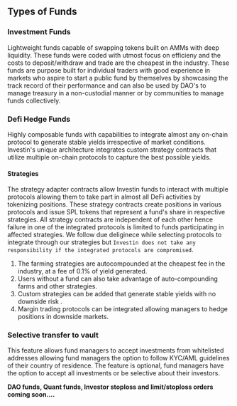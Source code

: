 ## Types of Funds
 
### Investment Funds
Lightweight funds capable of swapping tokens built on AMMs with deep liquidity. These funds were coded with utmost focus on efficieny and the costs to deposit/withdraw and trade are the cheapest in the industry. These funds are purpose built for individual traders with good experience in markets who aspire to start a public fund by themselves by showcasing the track record of their performance and can also be used by DAO's to manage treasury in a non-custodial manner or by communities to manage funds collectively.


### Defi Hedge Funds
Highly composable funds with capabilities to integrate almost any on-chain protocol to generate stable yields irrespective of market conditions. Investin's unique architecture integrates custom strategy contracts that utilize multiple on-chain protocols to capture the best possible yields. 


#### Strategies 


The strategy adapter contracts allow Investin funds to interact with multiple protocols allowing them to take part in almost all DeFi activities by tokenizing positions. These strategy contracts create positions in various protocols and issue SPL tokens that represent a fund's share in respective strategies. All strategy contracts are independent of each other hence failure in one of the integrated protocols is limited to funds participating in affected strategies. We follow due deliginece while selecting protocols to integrate through our strategies but `Investin does not take any responsibility if the integrated protocols are compromised`. 

1. The farming strategies are autocompounded at the cheapest fee in the industry, at a fee of 0.1% of yield generated.
2. Users without a fund can also take advantage of auto-compounding farms and other strategies.
3. Custom strategies can be added that generate stable yields with no downside risk .
4. Margin trading protocols can be integrated allowing managers to hedge positions in downside markets.


### Selective transfer to vault

This feature allows fund managers to accept investments from whitelisted addresses allowing fund managers the option to follow KYC/AML guidelines of their country of residence. The feature is optional, fund managers have the option to accept all investments or be selective about their investors.


<!-- ### Dynamic performance 

Fund managers can collect the performance fee accrued through investor withdrawals or choose to dynamically collect the impending fee on the live investments exceeding minimum returns regardless of any crystalization period or withdrawals. The dashboard displays the relevant fee collectable by the fund manager, `this amount must be available in the base token denomination of the fund`. This feature incentivizes managers to set short term profitability goals and collect performance fees on meeting the profit targets. This feature compliments investor stop-loss.  -->







**DAO funds, Quant funds, Investor stoploss and limit/stoploss orders coming soon....**
<!-- ### Dao funds (coming soon)


### Quant funds (coming soon)

### Investor stoploss (coming soon)

### Limit/stoploss orders (coming soon) -->


